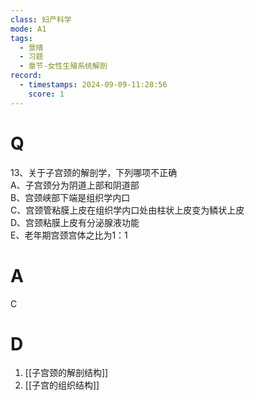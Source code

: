 ```yaml
---
class: 妇产科学
mode: A1
tags:
  - 景晴
  - 习题
  - 章节-女性生殖系统解剖
record:
  - timestamps: 2024-09-09-11:28:56
    score: 1
---
```


# Q
13、关于子宫颈的解剖学，下列哪项不正确  
A、子宫颈分为阴道上部和阴道部  
B、宫颈峡部下端是组织学内口  
C、宫颈管粘膜上皮在组织学内口处由柱状上皮变为鳞状上皮  
D、宫颈粘膜上皮有分泌腺液功能  
E、老年期宫颈宫体之比为1：1  
# A
C
# D
1. [[子宫颈的解剖结构]]
2. [[子宫的组织结构]]